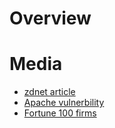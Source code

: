 # Overview


# Media
* [zdnet article](https://www.zdnet.com/article/equifax-confirms-apache-struts-flaw-it-failed-to-patch-was-to-blame-for-data-breach/)
* [Apache vulnerbility](https://securingtomorrow.mcafee.com/mcafee-labs/apache-struts-at-rest-analyzing-remote-code-execution-vulnerability-cve-2017-9805/)
* [Fortune 100 firms](https://www.zdnet.com/article/critical-security-bug-threatens-fortune-100-companies/)